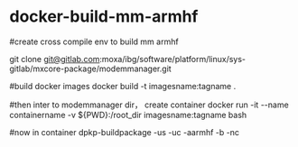 # docker-build-mm-armhf
#create cross compile env to build mm armhf

git clone git@gitlab.com:moxa/ibg/software/platform/linux/sys-gitlab/mxcore-package/modemmanager.git

#build docker images
docker build -t imagesname:tagname .

#then inter to modemmanager dir， create container
docker run -it --name containername -v ${PWD}:/root_dir imagesname:tagname bash

#now in container
dpkp-buildpackage -us -uc -aarmhf -b -nc
